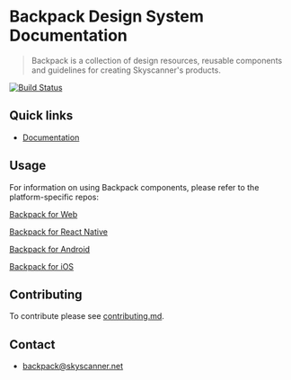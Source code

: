 # Backpack Design System Documentation

> Backpack is a collection of design resources, reusable components and guidelines for creating Skyscanner's products.

[![Build Status](https://github.com/Skyscanner/backpack-docs/workflows/Backpack%20Docs%20CI/badge.svg)](https://github.com/Skyscanner/backpack-docs/actions)

## Quick links

- [Documentation](https://backpack.github.io/)

## Usage

For information on using Backpack components, please refer to the platform-specific repos:

[Backpack for Web](https://github.com/Skyscanner/backpack/)

[Backpack for React Native](https://github.com/Skyscanner/backpack-react-native/)

[Backpack for Android](https://github.com/Skyscanner/backpack-android/)

[Backpack for iOS](https://github.com/Skyscanner/backpack-ios/)

## Contributing

To contribute please see [contributing.md](CONTRIBUTING.md).

## Contact

- backpack@skyscanner.net
